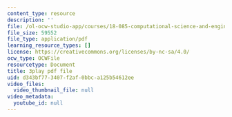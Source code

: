 ```yaml
---
content_type: resource
description: ''
file: /ol-ocw-studio-app/courses/18-085-computational-science-and-engineering-i-fall-2008/d343bf773407f2af0bbca125b54612ee_w26JaJX8GMk.pdf
file_size: 59552
file_type: application/pdf
learning_resource_types: []
license: https://creativecommons.org/licenses/by-nc-sa/4.0/
ocw_type: OCWFile
resourcetype: Document
title: 3play pdf file
uid: d343bf77-3407-f2af-0bbc-a125b54612ee
video_files:
  video_thumbnail_file: null
video_metadata:
  youtube_id: null
---
```


